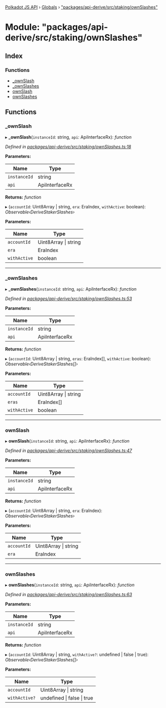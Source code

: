 [Polkadot JS API](../README.md) › [Globals](../globals.md) › ["packages/api-derive/src/staking/ownSlashes"](_packages_api_derive_src_staking_ownslashes_.md)

# Module: "packages/api-derive/src/staking/ownSlashes"

## Index

### Functions

* [_ownSlash](_packages_api_derive_src_staking_ownslashes_.md#_ownslash)
* [_ownSlashes](_packages_api_derive_src_staking_ownslashes_.md#_ownslashes)
* [ownSlash](_packages_api_derive_src_staking_ownslashes_.md#ownslash)
* [ownSlashes](_packages_api_derive_src_staking_ownslashes_.md#ownslashes)

## Functions

###  _ownSlash

▸ **_ownSlash**(`instanceId`: string, `api`: ApiInterfaceRx): *function*

*Defined in [packages/api-derive/src/staking/ownSlashes.ts:18](https://github.com/polkadot-js/api/blob/6ae75ba92e/packages/api-derive/src/staking/ownSlashes.ts#L18)*

**Parameters:**

Name | Type |
------ | ------ |
`instanceId` | string |
`api` | ApiInterfaceRx |

**Returns:** *function*

▸ (`accountId`: Uint8Array | string, `era`: EraIndex, `withActive`: boolean): *Observable‹DeriveStakerSlashes›*

**Parameters:**

Name | Type |
------ | ------ |
`accountId` | Uint8Array &#124; string |
`era` | EraIndex |
`withActive` | boolean |

___

###  _ownSlashes

▸ **_ownSlashes**(`instanceId`: string, `api`: ApiInterfaceRx): *function*

*Defined in [packages/api-derive/src/staking/ownSlashes.ts:53](https://github.com/polkadot-js/api/blob/6ae75ba92e/packages/api-derive/src/staking/ownSlashes.ts#L53)*

**Parameters:**

Name | Type |
------ | ------ |
`instanceId` | string |
`api` | ApiInterfaceRx |

**Returns:** *function*

▸ (`accountId`: Uint8Array | string, `eras`: EraIndex[], `withActive`: boolean): *Observable‹DeriveStakerSlashes[]›*

**Parameters:**

Name | Type |
------ | ------ |
`accountId` | Uint8Array &#124; string |
`eras` | EraIndex[] |
`withActive` | boolean |

___

###  ownSlash

▸ **ownSlash**(`instanceId`: string, `api`: ApiInterfaceRx): *function*

*Defined in [packages/api-derive/src/staking/ownSlashes.ts:47](https://github.com/polkadot-js/api/blob/6ae75ba92e/packages/api-derive/src/staking/ownSlashes.ts#L47)*

**Parameters:**

Name | Type |
------ | ------ |
`instanceId` | string |
`api` | ApiInterfaceRx |

**Returns:** *function*

▸ (`accountId`: Uint8Array | string, `era`: EraIndex): *Observable‹DeriveStakerSlashes›*

**Parameters:**

Name | Type |
------ | ------ |
`accountId` | Uint8Array &#124; string |
`era` | EraIndex |

___

###  ownSlashes

▸ **ownSlashes**(`instanceId`: string, `api`: ApiInterfaceRx): *function*

*Defined in [packages/api-derive/src/staking/ownSlashes.ts:63](https://github.com/polkadot-js/api/blob/6ae75ba92e/packages/api-derive/src/staking/ownSlashes.ts#L63)*

**Parameters:**

Name | Type |
------ | ------ |
`instanceId` | string |
`api` | ApiInterfaceRx |

**Returns:** *function*

▸ (`accountId`: Uint8Array | string, `withActive?`: undefined | false | true): *Observable‹DeriveStakerSlashes[]›*

**Parameters:**

Name | Type |
------ | ------ |
`accountId` | Uint8Array &#124; string |
`withActive?` | undefined &#124; false &#124; true |
